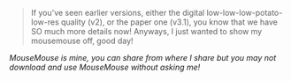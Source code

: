 <hl-img preview="/assets/img/media/art/MM2.png" alt="MouseMouse!" highlight="/assets/img/media/art/MM2.webp"></hl-img>

> If you've seen earlier versions, either the digital low-low-low-potato-low-res quality (v2), or the paper one (v3.1), you know that we have SO much more details now! Anyways, I just wanted to show my mousemouse off, good day!

_MouseMouse is mine, you can share from where I share but you may not download and use MouseMouse without asking me!_